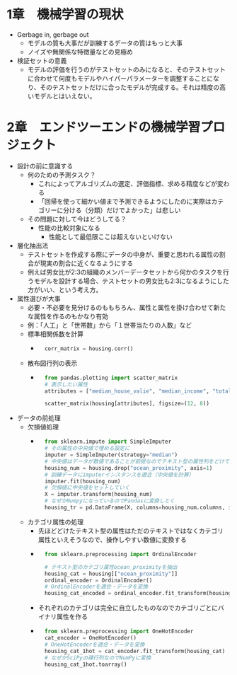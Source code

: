 # 1章　機械学習の現状

- Gerbage in, gerbage out
    - モデルの質も大事だが訓練するデータの質はもっと大事
    - ノイズや無関係な特徴量などの見極め
- 検証セットの意義
    - モデルの評価を行うのがテストセットのみになると、そのテストセットに合わせて何度もモデルやハイパーパラメーターを調整することになり、そのテストセットだけに合ったモデルが完成する。それは精度の高いモデルとはいえない。

# 2章　エンドツーエンドの機械学習プロジェクト

- 設計の前に意識する
    - 何のための予測タスク？
        - これによってアルゴリズムの選定、評価指標、求める精度などが変わる
        - 「回帰を使って細かい値まで予測できるようにしたのに実際はカテゴリーに分ける（分類）だけでよかった」は悲しい
    - その問題に対して今はどうしてる？
        - 性能の比較対象になる
            - 性能として最低限ここは超えないといけない
- 層化抽出法
    - テストセットを作成する際にデータの中身が、重要と思われる属性の割合が現実の割合に近くなるようにする
    - 例えば男女比が2:3の組織のメンバーデータセットから何かのタスクを行うモデルを設計する場合、テストセットの男女比も2:3になるようにした方がいい、という考え方。
- 属性選びが大事
    - 必要・不必要を見分けるのももちろん、属性と属性を掛け合わせて新たな属性を作るのもかなり有効
    - 例：「人工」と「世帯数」から「１世帯当たりの人数」など
    - 標準相関係数を計算
        - ~~~python
            corr_matrix = housing.corr()
    - 散布図行列の表示
        - ~~~python
            from pandas.plotting import scatter_matrix
            # 表示したい属性
            attributes = ["median_house_valie", "median_income", "total_rooms", "housing_median_age"]

            scatter_matrix(housing[attributes], figsize=(12, 8))
- データの前処理
    - 欠損値処理
        - ~~~python
            from sklearn.impute import SimpleImputer
            # その属性の中央値で埋める設定に
            imputer = SimpleImputer(strategy="median")
            # 中央値はデータが数値であることが前提なのでテキスト型の属性列をどけておく
            housing_num = housing.drop("ocean_proximity", axis=1)
            # 訓練データにimputerインスタンスを適合（中央値を計算）
            imputer.fit(housing_num)
            # 欠損値に中央値をセットしていく
            X = imputer.transform(housing_num)
            # なぜかNumpyになっているのでPandasに変換しとく
            housing_tr = pd.DataFrame(X, columns=housing_num.columns, index=housing_num.index)
    - カテゴリ属性の処理
        - 先ほどどけたテキスト型の属性はただのテキストではなくカテゴリ属性といえそうなので、操作しやすい数値に変換する
        - ~~~python
            from sklearn.preprocessing import OrdinalEncoder

            # テキスト型のカテゴリ属性ocean_proximityを抽出
            housing_cat = housing[["ocean_proximity"]]       
            ordinal_encoder = OrdinalEncoder()
            # OrdinalEncoderを適合・データを変換
            housing_cat_encoded = ordinal_encoder.fit_transform(housing_cat)
        - それぞれのカテゴリは完全に自立したものなのでカテゴリごとにバイナリ属性を作る
        - ~~~python
            from sklearn.preprocessing import OneHotEncoder
            cat_encoder = OneHotEncoder()
            # OneHotEncoderを適合・データを変換
            housing_cat_1hot = cat_encoder.fit_transform(housing_cat)
            # なぜかSciPyの疎行列なのでNumPyに変換
            housing_cat_1hot.toarray()
